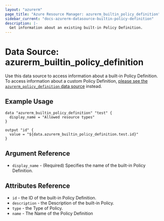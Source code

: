 ```yaml
---
layout: "azurerm"
page_title: "Azure Resource Manager: azurerm_builtin_policy_definition"
sidebar_current: "docs-azurerm-datasource-builtin-policy-definition"
description: |-
  Get information about an existing built-in Policy Definition.
---
```


# Data Source: azurerm_builtin_policy_definition

Use this data source to access information about a built-in Policy Definition. To access information about a custom Policy Definition, [please see the `azurerm_policy_definition` data source](../r/policy_definition.html) instead.

## Example Usage

```hcl
data "azurerm_builtin_policy_definition" "test" {
  display_name = "Allowed resource types"
}

output "id" {
  value = "${data.azurerm_builtin_policy_definition.test.id}"
}
```

## Argument Reference

* `display_name` - (Required) Specifies the name of the built-in Policy Definition.


## Attributes Reference

* `id` - the ID of the built-in Policy Definition.
* `description` - the Description of the built-in Policy.
* `type` - the Type of Policy.
* `name` - The Name of the Policy Definition